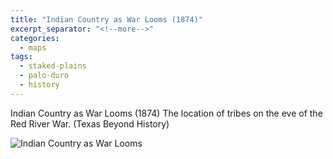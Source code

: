 ```yaml
---
title: "Indian Country as War Looms (1874)"
excerpt_separator: "<!--more-->"
categories:
  - maps
tags:
  - staked-plains
  - palo-duro
  - history
---
```

Indian Country as War Looms (1874)
The location of tribes on the eve of the Red River War. (Texas Beyond History)

![Indian Country as War Looms](/images/maps/152.jpg)
